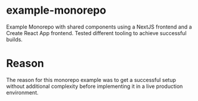 # example-monorepo
Example Monorepo with shared components using a NextJS frontend and a Create React App frontend. 
Tested different tooling to achieve successful builds. 

# Reason
The reason for this monorepo example was to get a successful setup without additional complexity before implementing it in a live production environment. 
